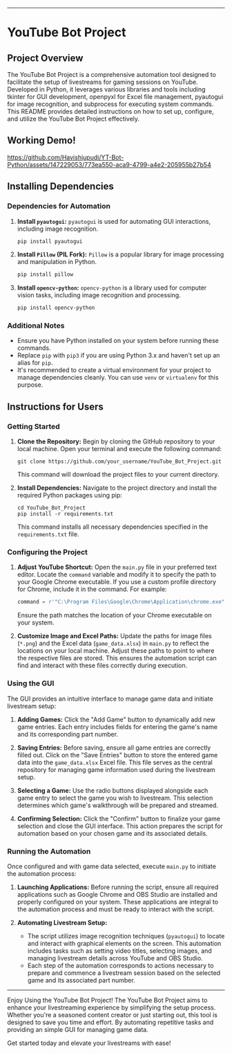 
---

# YouTube Bot Project

## Project Overview
The YouTube Bot Project is a comprehensive automation tool designed to facilitate the setup of livestreams for gaming sessions on YouTube. Developed in Python, it leverages various libraries and tools including tkinter for GUI development, openpyxl for Excel file management, pyautogui for image recognition, and subprocess for executing system commands. This README provides detailed instructions on how to set up, configure, and utilize the YouTube Bot Project effectively.

## Working Demo!

https://github.com/Havishjupudi/YT-Bot-Python/assets/147229053/773ea550-aca9-4799-a4e2-205955b27b54

## Installing Dependencies

### Dependencies for Automation

1. **Install `pyautogui`:**
   `pyautogui` is used for automating GUI interactions, including image recognition.

   ```bash
   pip install pyautogui
   ```

2. **Install `Pillow` (PIL Fork):**
   `Pillow` is a popular library for image processing and manipulation in Python.

   ```bash
   pip install pillow
   ```

3. **Install `opencv-python`:**
   `opencv-python` is a library used for computer vision tasks, including image recognition and processing.

   ```bash
   pip install opencv-python
   ```

### Additional Notes
- Ensure you have Python installed on your system before running these commands.
- Replace `pip` with `pip3` if you are using Python 3.x and haven't set up an alias for `pip`.
- It's recommended to create a virtual environment for your project to manage dependencies cleanly. You can use `venv` or `virtualenv` for this purpose.

## Instructions for Users

### Getting Started

1. **Clone the Repository:**
   Begin by cloning the GitHub repository to your local machine. Open your terminal and execute the following command:
   ```
   git clone https://github.com/your_username/YouTube_Bot_Project.git
   ```
   This command will download the project files to your current directory.

2. **Install Dependencies:**
   Navigate to the project directory and install the required Python packages using pip:
   ```
   cd YouTube_Bot_Project
   pip install -r requirements.txt
   ```
   This command installs all necessary dependencies specified in the `requirements.txt` file.

### Configuring the Project

1. **Adjust YouTube Shortcut:**
   Open the `main.py` file in your preferred text editor. Locate the `command` variable and modify it to specify the path to your Google Chrome executable. If you use a custom profile directory for Chrome, include it in the command. For example:
   ```python
   command = r'"C:\Program Files\Google\Chrome\Application\chrome.exe" --profile-directory="Profile 1" --app-id=cahggfghendlbihgniaflhickgjcohcb --start-fullscreen'
   ```
   Ensure the path matches the location of your Chrome executable on your system.

2. **Customize Image and Excel Paths:**
   Update the paths for image files (`*.png`) and the Excel data (`game_data.xlsx`) in `main.py` to reflect the locations on your local machine. Adjust these paths to point to where the respective files are stored. This ensures the automation script can find and interact with these files correctly during execution.

### Using the GUI

The GUI provides an intuitive interface to manage game data and initiate livestream setup:

1. **Adding Games:**
   Click the "Add Game" button to dynamically add new game entries. Each entry includes fields for entering the game's name and its corresponding part number.

2. **Saving Entries:**
   Before saving, ensure all game entries are correctly filled out. Click on the "Save Entries" button to store the entered game data into the `game_data.xlsx` Excel file. This file serves as the central repository for managing game information used during the livestream setup.

3. **Selecting a Game:**
   Use the radio buttons displayed alongside each game entry to select the game you wish to livestream. This selection determines which game's walkthrough will be prepared and streamed.

4. **Confirming Selection:**
   Click the "Confirm" button to finalize your game selection and close the GUI interface. This action prepares the script for automation based on your chosen game and its associated details.

### Running the Automation

Once configured and with game data selected, execute `main.py` to initiate the automation process:

1. **Launching Applications:**
   Before running the script, ensure all required applications such as Google Chrome and OBS Studio are installed and properly configured on your system. These applications are integral to the automation process and must be ready to interact with the script.

2. **Automating Livestream Setup:**
   - The script utilizes image recognition techniques (`pyautogui`) to locate and interact with graphical elements on the screen. This automation includes tasks such as setting video titles, selecting images, and managing livestream details across YouTube and OBS Studio.
   - Each step of the automation corresponds to actions necessary to prepare and commence a livestream session based on the selected game and its associated part number.

---
Enjoy Using the YouTube Bot Project!
The YouTube Bot Project aims to enhance your livestreaming experience by simplifying the setup process. Whether you're a seasoned content creator or just starting out, this tool is designed to save you time and effort. By automating repetitive tasks and providing an simple GUI for managing game data.

Get started today and elevate your livestreams with ease!
